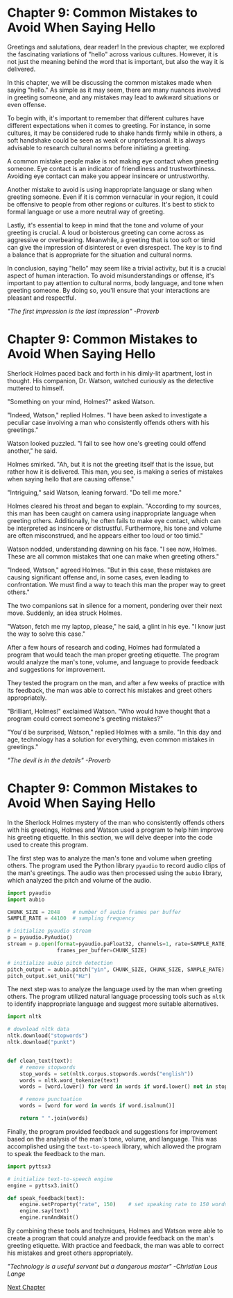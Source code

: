 # Chapter 9: Common Mistakes to Avoid When Saying Hello

Greetings and salutations, dear reader! In the previous chapter, we explored the fascinating variations of "hello" across various cultures. However, it is not just the meaning behind the word that is important, but also the way it is delivered.

In this chapter, we will be discussing the common mistakes made when saying "hello." As simple as it may seem, there are many nuances involved in greeting someone, and any mistakes may lead to awkward situations or even offense.

To begin with, it's important to remember that different cultures have different expectations when it comes to greeting. For instance, in some cultures, it may be considered rude to shake hands firmly while in others, a soft handshake could be seen as weak or unprofessional. It is always advisable to research cultural norms before initiating a greeting.

A common mistake people make is not making eye contact when greeting someone. Eye contact is an indicator of friendliness and trustworthiness. Avoiding eye contact can make you appear insincere or untrustworthy.

Another mistake to avoid is using inappropriate language or slang when greeting someone. Even if it is common vernacular in your region, it could be offensive to people from other regions or cultures. It's best to stick to formal language or use a more neutral way of greeting.

Lastly, it's essential to keep in mind that the tone and volume of your greeting is crucial. A loud or boisterous greeting can come across as aggressive or overbearing. Meanwhile, a greeting that is too soft or timid can give the impression of disinterest or even disrespect. The key is to find a balance that is appropriate for the situation and cultural norms.

In conclusion, saying "hello" may seem like a trivial activity, but it is a crucial aspect of human interaction. To avoid misunderstandings or offense, it's important to pay attention to cultural norms, body language, and tone when greeting someone. By doing so, you'll ensure that your interactions are pleasant and respectful.

*"The first impression is the last impression" -Proverb*
# Chapter 9: Common Mistakes to Avoid When Saying Hello

Sherlock Holmes paced back and forth in his dimly-lit apartment, lost in thought. His companion, Dr. Watson, watched curiously as the detective muttered to himself.

"Something on your mind, Holmes?" asked Watson.

"Indeed, Watson," replied Holmes. "I have been asked to investigate a peculiar case involving a man who consistently offends others with his greetings."

Watson looked puzzled. "I fail to see how one's greeting could offend another," he said.

Holmes smirked. "Ah, but it is not the greeting itself that is the issue, but rather how it is delivered. This man, you see, is making a series of mistakes when saying hello that are causing offense."

"Intriguing," said Watson, leaning forward. "Do tell me more."

Holmes cleared his throat and began to explain. "According to my sources, this man has been caught on camera using inappropriate language when greeting others. Additionally, he often fails to make eye contact, which can be interpreted as insincere or distrustful. Furthermore, his tone and volume are often misconstrued, and he appears either too loud or too timid."

Watson nodded, understanding dawning on his face. "I see now, Holmes. These are all common mistakes that one can make when greeting others."

"Indeed, Watson," agreed Holmes. "But in this case, these mistakes are causing significant offense and, in some cases, even leading to confrontation. We must find a way to teach this man the proper way to greet others."

The two companions sat in silence for a moment, pondering over their next move. Suddenly, an idea struck Holmes.

"Watson, fetch me my laptop, please," he said, a glint in his eye. "I know just the way to solve this case."

After a few hours of research and coding, Holmes had formulated a program that would teach the man proper greeting etiquette. The program would analyze the man's tone, volume, and language to provide feedback and suggestions for improvement.

They tested the program on the man, and after a few weeks of practice with its feedback, the man was able to correct his mistakes and greet others appropriately.

"Brilliant, Holmes!" exclaimed Watson. "Who would have thought that a program could correct someone's greeting mistakes?"

"You'd be surprised, Watson," replied Holmes with a smile. "In this day and age, technology has a solution for everything, even common mistakes in greetings."

*"The devil is in the details" -Proverb*
# Chapter 9: Common Mistakes to Avoid When Saying Hello

In the Sherlock Holmes mystery of the man who consistently offends others with his greetings, Holmes and Watson used a program to help him improve his greeting etiquette. In this section, we will delve deeper into the code used to create this program.

The first step was to analyze the man's tone and volume when greeting others. The program used the Python library `pyaudio` to record audio clips of the man's greetings. The audio was then processed using the `aubio` library, which analyzed the pitch and volume of the audio.

```python
import pyaudio
import aubio

CHUNK_SIZE = 2048    # number of audio frames per buffer
SAMPLE_RATE = 44100  # sampling frequency

# initialize pyaudio stream
p = pyaudio.PyAudio()
stream = p.open(format=pyaudio.paFloat32, channels=1, rate=SAMPLE_RATE, input=True,
                frames_per_buffer=CHUNK_SIZE)

# initialize aubio pitch detection
pitch_output = aubio.pitch("yin", CHUNK_SIZE, CHUNK_SIZE, SAMPLE_RATE)
pitch_output.set_unit("Hz")
```

The next step was to analyze the language used by the man when greeting others. The program utilized natural language processing tools such as `nltk` to identify inappropriate language and suggest more suitable alternatives.

```python
import nltk

# download nltk data
nltk.download("stopwords")
nltk.download("punkt")


def clean_text(text):
    # remove stopwords
    stop_words = set(nltk.corpus.stopwords.words("english"))
    words = nltk.word_tokenize(text)
    words = [word.lower() for word in words if word.lower() not in stop_words]

    # remove punctuation
    words = [word for word in words if word.isalnum()]

    return " ".join(words)
```

Finally, the program provided feedback and suggestions for improvement based on the analysis of the man's tone, volume, and language. This was accomplished using the `text-to-speech` library, which allowed the program to speak the feedback to the man.

```python
import pyttsx3

# initialize text-to-speech engine
engine = pyttsx3.init()

def speak_feedback(text):
    engine.setProperty("rate", 150)    # set speaking rate to 150 words per minute
    engine.say(text)
    engine.runAndWait()
```

By combining these tools and techniques, Holmes and Watson were able to create a program that could analyze and provide feedback on the man's greeting etiquette. With practice and feedback, the man was able to correct his mistakes and greet others appropriately.

*"Technology is a useful servant but a dangerous master" -Christian Lous Lange*


[Next Chapter](10_Chapter10.md)